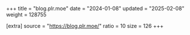 +++
title = "blog.plr.moe"
date = "2024-01-08"
updated = "2025-02-08"
weight = 128755

[extra]
source = "https://blog.plr.moe/"
ratio = 10
size = 126
+++

